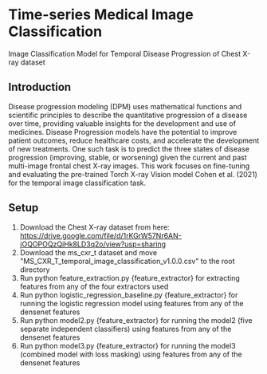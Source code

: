 # Time-series Medical Image Classification
Image Classification Model for Temporal Disease Progression of Chest X-ray dataset


## Introduction
Disease progression modeling (DPM) uses mathematical functions and scientific principles to describe the quantitative progression of a disease over time, providing valuable insights for the development and use of medicines. Disease Progression models have the potential to improve patient outcomes, reduce healthcare costs, and accelerate the development of new treatments. One such task is to predict the three states of disease progression (improving, stable, or worsening) given the current and past multi-image frontal chest X-ray images. This work focuses on fine-tuning and evaluating the pre-trained Torch X-ray Vision model Cohen et al. (2021) for the temporal image classification task.

## Setup
1. Download the Chest X-ray dataset from here: https://drive.google.com/file/d/1rKGrW57Nr6AN-jOQOPOQzQiHk8LD3q2o/view?usp=sharing
2. Download the ms_cxr_t dataset and move "MS_CXR_T_temporal_image_classification_v1.0.0.csv" to the root directory
3. Run python feature_extraction.py {feature_extractor} for extracting features from any of the four extractors used
4. Run python logistic_regression_baseline.py {feature_extractor} for running the logistic regression model using features from any of the densenet features
5. Run python model2.py {feature_extractor} for running the model2 (five separate independent classifiers) using features from any of the densenet features
6. Run python model3.py {feature_extractor} for running the model3 (combined model with loss masking) using features from any of the densenet features
